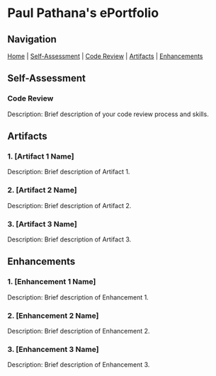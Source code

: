 # Paul Pathana's ePortfolio

## Navigation

[Home](#) | [Self-Assessment](#self-assessment) | [Code Review](#code-review) | [Artifacts](#artifacts) | [Enhancements](#enhancements)

## Self-Assessment


### Code Review
Description: Brief description of your code review process and skills.

## Artifacts
### 1. [Artifact 1 Name]
Description: Brief description of Artifact 1.

### 2. [Artifact 2 Name]
Description: Brief description of Artifact 2.

### 3. [Artifact 3 Name]
Description: Brief description of Artifact 3.

## Enhancements

### 1. [Enhancement 1 Name]
Description: Brief description of Enhancement 1.

### 2. [Enhancement 2 Name]
Description: Brief description of Enhancement 2.

### 3. [Enhancement 3 Name]
Description: Brief description of Enhancement 3.
